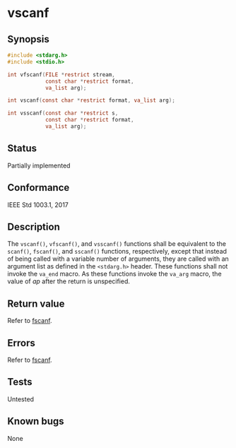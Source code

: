 # vscanf

## Synopsis

```c
#include <stdarg.h>
#include <stdio.h>

int vfscanf(FILE *restrict stream,
            const char *restrict format,
            va_list arg);

int vscanf(const char *restrict format, va_list arg);

int vsscanf(const char *restrict s,
            const char *restrict format,
            va_list arg);
```

## Status

Partially implemented

## Conformance

IEEE Std 1003.1, 2017

## Description

The `vscanf()`, `vfscanf()`, and `vsscanf()` functions shall be equivalent to the `scanf()`, `fscanf()`, and `sscanf()`
functions, respectively, except that instead of being called with a variable number of arguments, they are called with
an argument list as defined in the `<stdarg.h>` header. These functions shall not invoke the `va_end` macro. As these
functions invoke the `va_arg` macro, the value of _ap_ after the return is unspecified.

## Return value

Refer to [fscanf](../stdio/fscanf.part-impl.md).

## Errors

Refer to [fscanf](../stdio/fscanf.part-impl.md).

## Tests

Untested

## Known bugs

None
